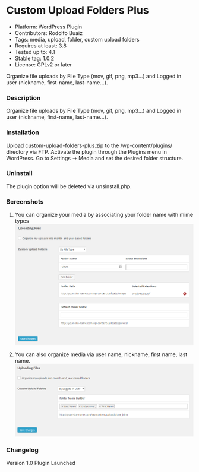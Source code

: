 # Custom Upload Folders Plus
- Platform: WordPress Plugin
- Contributors: Rodolfo Buaiz
- Tags: media, upload, folder, custom upload folders
- Requires at least: 3.8
- Tested up to: 4.1
- Stable tag: 1.0.2
- License: GPLv2 or later

Organize file uploads by File Type (mov, gif, png, mp3...) and Logged in user (nickname, first-name, last-name...).

### Description
Organize file uploads by File Type (mov, gif, png, mp3...) and Logged in user (nickname, first-name, last-name...).

###  Installation
Upload custom-upload-folders-plus.zip to the /wp-content/plugins/ directory via FTP.
Activate the plugin through the Plugins menu in WordPress.
Go to Settings -> Media and set the desired folder structure.

### Uninstall
The plugin option will be deleted via unsinstall.php.

### Screenshots
1. You can organize your media by associating your folder name with mime types
[![solarized dualmode](https://github.com/jwight1234/custom-upload-folders-plus/blob/master/assets/screenshot-1.png)](#features)

2. You can also organize media via user name, nickname, first name, last name.
[![solarized dualmode](https://github.com/jwight1234/custom-upload-folders-plus/blob/master/assets/screenshot-2.png)](#features)


### Changelog 
Version 1.0
Plugin Launched